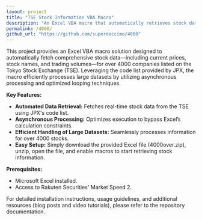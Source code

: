 ```yaml
---
layout: project
title: "TSE Stock Information VBA Macro"
description: "An Excel VBA macro that automatically retrieves stock data for over 4000 companies listed on the Tokyo Stock Exchange, featuring asynchronous processing and optimized large-scale data handling."
permalink: /4000/
github_url: "https://github.com/superdoccimo/4000"
---
```


This project provides an Excel VBA macro solution designed to automatically fetch comprehensive stock data—including current prices, stock names, and trading volumes—for over 4000 companies listed on the Tokyo Stock Exchange (TSE). Leveraging the code list provided by JPX, the macro efficiently processes large datasets by utilizing asynchronous processing and optimized looping techniques.

**Key Features:**

- **Automated Data Retrieval:** Fetches real-time stock data from the TSE using JPX's code list.
- **Asynchronous Processing:** Optimizes execution to bypass Excel’s calculation constraints.
- **Efficient Handling of Large Datasets:** Seamlessly processes information for over 4000 stocks.
- **Easy Setup:** Simply download the provided Excel file (4000over.zip), unzip, open the file, and enable macros to start retrieving stock information.

**Prerequisites:**

- Microsoft Excel installed.
- Access to Rakuten Securities' Market Speed 2.

For detailed installation instructions, usage guidelines, and additional resources (blog posts and video tutorials), please refer to the repository documentation.
